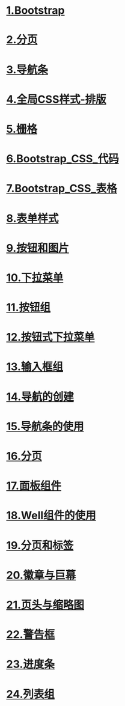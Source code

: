 # [1.Bootstrap](https://411426414.github.io/Bootstrap/)

# [2.分页](https://411426414.github.io/Bootstrap/2.分页.html)

# [3.导航条](https://411426414.github.io/Bootstrap/3.nav.html)

# [4.全局CSS样式-排版](https://411426414.github.io/Bootstrap/4.CSS_demo.html)

# [5.栅格](https://411426414.github.io/Bootstrap/5.Bootstrap_CSS_栅格.html)

# [6.Bootstrap_CSS_代码](https://411426414.github.io/Bootstrap/6.Bootstrap_CSS_代码.html)

# [7.Bootstrap_CSS_表格](https://411426414.github.io/Bootstrap/7.Bootstrap_CSS_表格.html)

# [8.表单样式](https://411426414.github.io/Bootstrap/8.表单样式.html)

# [9.按钮和图片](https://411426414.github.io/Bootstrap/9.按钮和图片.html)

# [10.下拉菜单](https://411426414.github.io/Bootstrap/10.下拉菜单.html)

# [11.按钮组](https://411426414.github.io/Bootstrap/11.按钮组.html)

# [12.按钮式下拉菜单](https://411426414.github.io/Bootstrap/12.按钮式下拉菜单.html)

# [13.输入框组](https://411426414.github.io/Bootstrap/13.输入框组.html)

# [14.导航的创建](https://411426414.github.io/Bootstrap/14.导航的创建.html)

# [15.导航条的使用](https://411426414.github.io/Bootstrap/15.导航条的使用.html)

# [16.分页](https://411426414.github.io/Bootstrap/16.分页.html)

# [17.面板组件](https://411426414.github.io/Bootstrap/17.面板组件.html)

# [18.Well组件的使用](https://411426414.github.io/Bootstrap/18.Well组件的使用.html)

# [19.分页和标签](https://411426414.github.io/Bootstrap/19.分页和标签.html)

# [20.徽章与巨幕](https://411426414.github.io/Bootstrap/20.徽章与巨幕.html)

# [21.页头与缩略图](https://411426414.github.io/Bootstrap/21.页头与缩略图.html)

# [22.警告框](https://411426414.github.io/Bootstrap/22.警告框.html)

# [23.进度条](https://411426414.github.io/Bootstrap/23.进度条.html)

# [24.列表组](https://411426414.github.io/Bootstrap/24.列表组.html)
